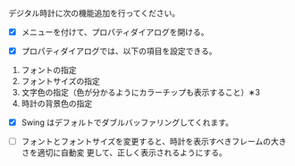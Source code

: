 デジタル時計に次の機能追加を行ってください。

-[x] メニューを付けて、プロパティダイアログを開ける。

-[x] プロパティダイアログでは、以下の項目を設定できる。

1. フォントの指定
2. フォントサイズの指定
3. 文字色の指定（色が分かるようにカラーチップも表示すること）∗3
4. 時計の背景色の指定

-[x] Swing はデフォルトでダブルバッファリングしてくれます。

-[ ] フォントとフォントサイズを変更すると、時計を表示すべきフレームの大きさを適切に自動変
更して、正しく表示されるようにする。

